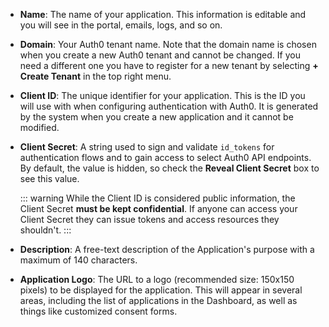 <!-- markdownlint-disable -->

- **Name**: The name of your application. This information is editable and you will see in the portal, emails, logs, and so on.

- **Domain**: Your Auth0 tenant name. Note that the domain name is chosen when you create a new Auth0 tenant and cannot be changed. If you need a different one you have to register for a new tenant by selecting **+ Create Tenant** in the top right menu.

- **Client ID**: The unique identifier for your application. This is the ID you will use with when configuring authentication with Auth0. It is generated by the system when you create a new application and it cannot be modified.

- **Client Secret**: A string used to sign and validate `id_tokens` for authentication flows and to gain access to select Auth0 API endpoints. By default, the value is hidden, so check the **Reveal Client Secret** box to see this value.

  ::: warning
  While the Client ID is considered public information, the Client Secret **must be kept confidential**. If anyone can access your Client Secret they can issue  tokens and access resources they shouldn't.
  :::

- **Description**: A free-text description of the Application's purpose with a maximum of 140 characters.

- **Application Logo**: The URL to a logo (recommended size: 150x150 pixels) to be displayed for the application. This will appear in several areas, including the list of applications in the Dashboard, as well as things like customized consent forms.
